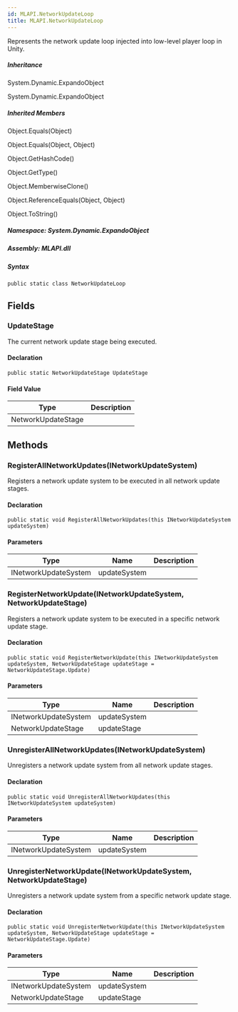 ```yaml
---  
id: MLAPI.NetworkUpdateLoop  
title: MLAPI.NetworkUpdateLoop
---
```


<div class="markdown level0 summary">

Represents the network update loop injected into low-level player loop
in Unity.

</div>

<div class="markdown level0 conceptual">

</div>

<div class="inheritance">

##### Inheritance

<div class="level0">

System.Dynamic.ExpandoObject

</div>

<div class="level1">

System.Dynamic.ExpandoObject

</div>

</div>

<div class="inheritedMembers">

##### Inherited Members

<div>

Object.Equals(Object)

</div>

<div>

Object.Equals(Object, Object)

</div>

<div>

Object.GetHashCode()

</div>

<div>

Object.GetType()

</div>

<div>

Object.MemberwiseClone()

</div>

<div>

Object.ReferenceEquals(Object, Object)

</div>

<div>

Object.ToString()

</div>

</div>

##### **Namespace**: System.Dynamic.ExpandoObject

##### **Assembly**: MLAPI.dll

##### Syntax

    public static class NetworkUpdateLoop

## Fields

### UpdateStage

<div class="markdown level1 summary">

The current network update stage being executed.

</div>

<div class="markdown level1 conceptual">

</div>

#### Declaration

    public static NetworkUpdateStage UpdateStage

#### Field Value

| Type               | Description |
|--------------------|-------------|
| NetworkUpdateStage |             |

## Methods 

### RegisterAllNetworkUpdates(INetworkUpdateSystem)

<div class="markdown level1 summary">

Registers a network update system to be executed in all network update
stages.

</div>

<div class="markdown level1 conceptual">

</div>

#### Declaration

    public static void RegisterAllNetworkUpdates(this INetworkUpdateSystem updateSystem)

#### Parameters

| Type                 | Name         | Description |
|----------------------|--------------|-------------|
| INetworkUpdateSystem | updateSystem |             |

### RegisterNetworkUpdate(INetworkUpdateSystem, NetworkUpdateStage)

<div class="markdown level1 summary">

Registers a network update system to be executed in a specific network
update stage.

</div>

<div class="markdown level1 conceptual">

</div>

#### Declaration

    public static void RegisterNetworkUpdate(this INetworkUpdateSystem updateSystem, NetworkUpdateStage updateStage = NetworkUpdateStage.Update)

#### Parameters

| Type                 | Name         | Description |
|----------------------|--------------|-------------|
| INetworkUpdateSystem | updateSystem |             |
| NetworkUpdateStage   | updateStage  |             |

### UnregisterAllNetworkUpdates(INetworkUpdateSystem)

<div class="markdown level1 summary">

Unregisters a network update system from all network update stages.

</div>

<div class="markdown level1 conceptual">

</div>

#### Declaration

    public static void UnregisterAllNetworkUpdates(this INetworkUpdateSystem updateSystem)

#### Parameters

| Type                 | Name         | Description |
|----------------------|--------------|-------------|
| INetworkUpdateSystem | updateSystem |             |

### UnregisterNetworkUpdate(INetworkUpdateSystem, NetworkUpdateStage)

<div class="markdown level1 summary">

Unregisters a network update system from a specific network update
stage.

</div>

<div class="markdown level1 conceptual">

</div>

#### Declaration

    public static void UnregisterNetworkUpdate(this INetworkUpdateSystem updateSystem, NetworkUpdateStage updateStage = NetworkUpdateStage.Update)

#### Parameters

| Type                 | Name         | Description |
|----------------------|--------------|-------------|
| INetworkUpdateSystem | updateSystem |             |
| NetworkUpdateStage   | updateStage  |             |
